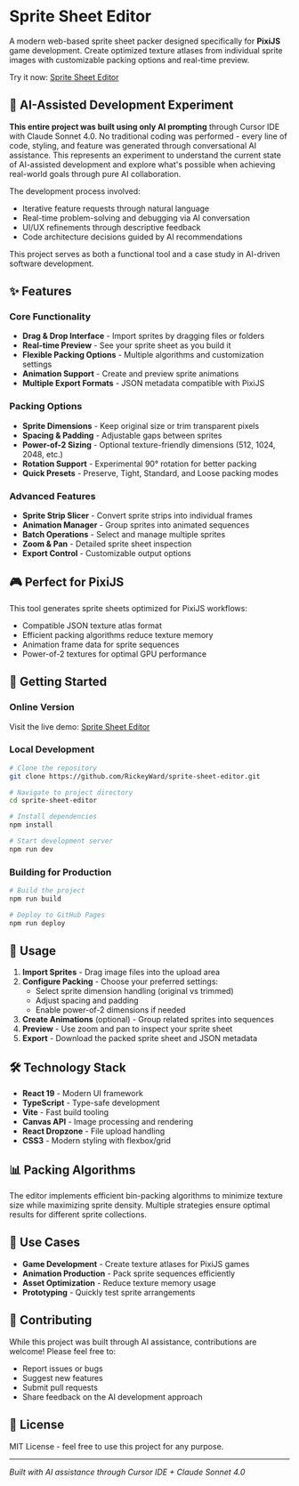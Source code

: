 # Sprite Sheet Editor

A modern web-based sprite sheet packer designed specifically for **PixiJS** game development. Create optimized texture atlases from individual sprite images with customizable packing options and real-time preview.

Try it now: [Sprite Sheet Editor](https://rickeyward.github.io/sprite-sheet-editor/)

## 🤖 AI-Assisted Development Experiment

**This entire project was built using only AI prompting** through Cursor IDE with Claude Sonnet 4.0. No traditional coding was performed - every line of code, styling, and feature was generated through conversational AI assistance. This represents an experiment to understand the current state of AI-assisted development and explore what's possible when achieving real-world goals through pure AI collaboration.

The development process involved:
- Iterative feature requests through natural language
- Real-time problem-solving and debugging via AI conversation  
- UI/UX refinements through descriptive feedback
- Code architecture decisions guided by AI recommendations

This project serves as both a functional tool and a case study in AI-driven software development.

## ✨ Features

### Core Functionality
- **Drag & Drop Interface** - Import sprites by dragging files or folders
- **Real-time Preview** - See your sprite sheet as you build it
- **Flexible Packing Options** - Multiple algorithms and customization settings
- **Animation Support** - Create and preview sprite animations
- **Multiple Export Formats** - JSON metadata compatible with PixiJS

### Packing Options
- **Sprite Dimensions** - Keep original size or trim transparent pixels
- **Spacing & Padding** - Adjustable gaps between sprites
- **Power-of-2 Sizing** - Optional texture-friendly dimensions (512, 1024, 2048, etc.)
- **Rotation Support** - Experimental 90° rotation for better packing
- **Quick Presets** - Preserve, Tight, Standard, and Loose packing modes

### Advanced Features
- **Sprite Strip Slicer** - Convert sprite strips into individual frames
- **Animation Manager** - Group sprites into animated sequences
- **Batch Operations** - Select and manage multiple sprites
- **Zoom & Pan** - Detailed sprite sheet inspection
- **Export Control** - Customizable output options

## 🎮 Perfect for PixiJS

This tool generates sprite sheets optimized for PixiJS workflows:
- Compatible JSON texture atlas format
- Efficient packing algorithms reduce texture memory
- Animation frame data for sprite sequences
- Power-of-2 textures for optimal GPU performance

## 🚀 Getting Started

### Online Version
Visit the live demo: [Sprite Sheet Editor](https://rickeyward.github.io/sprite-sheet-editor/)

### Local Development
```bash
# Clone the repository
git clone https://github.com/RickeyWard/sprite-sheet-editor.git

# Navigate to project directory
cd sprite-sheet-editor

# Install dependencies
npm install

# Start development server
npm run dev
```

### Building for Production
```bash
# Build the project
npm run build

# Deploy to GitHub Pages
npm run deploy
```

## 📝 Usage

1. **Import Sprites** - Drag image files into the upload area
2. **Configure Packing** - Choose your preferred settings:
   - Select sprite dimension handling (original vs trimmed)
   - Adjust spacing and padding
   - Enable power-of-2 dimensions if needed
3. **Create Animations** (optional) - Group related sprites into sequences
4. **Preview** - Use zoom and pan to inspect your sprite sheet
5. **Export** - Download the packed sprite sheet and JSON metadata

## 🛠 Technology Stack

- **React 19** - Modern UI framework
- **TypeScript** - Type-safe development
- **Vite** - Fast build tooling
- **Canvas API** - Image processing and rendering
- **React Dropzone** - File upload handling
- **CSS3** - Modern styling with flexbox/grid

## 📊 Packing Algorithms

The editor implements efficient bin-packing algorithms to minimize texture size while maximizing sprite density. Multiple strategies ensure optimal results for different sprite collections.

## 🎯 Use Cases

- **Game Development** - Create texture atlases for PixiJS games
- **Animation Production** - Pack sprite sequences efficiently
- **Asset Optimization** - Reduce texture memory usage
- **Prototyping** - Quickly test sprite arrangements

## 🤝 Contributing

While this project was built through AI assistance, contributions are welcome! Please feel free to:
- Report issues or bugs
- Suggest new features
- Submit pull requests
- Share feedback on the AI development approach

## 📄 License

MIT License - feel free to use this project for any purpose.

---

*Built with AI assistance through Cursor IDE + Claude Sonnet 4.0*
